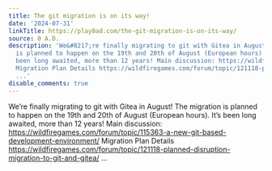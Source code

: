 ```yaml
---
title: The git migration is on its way!
date: '2024-07-31'
linkTitle: https://play0ad.com/the-git-migration-is-on-its-way/
source: 0 A.D.
description: 'We&#8217;re finally migrating to git with Gitea in August! The migration
  is planned to happen on the 19th and 20th of August (European hours). It&#8217;s
  been long awaited, more than 12 years! Main discussion: https://wildfiregames.com/forum/topic/115363-a-new-git-based-development-environment/
  Migration Plan Details https://wildfiregames.com/forum/topic/121118-planned-disruption-migration-to-git-and-gitea/
  ...'
disable_comments: true
---
```

We&#8217;re finally migrating to git with Gitea in August! The migration is planned to happen on the 19th and 20th of August (European hours). It&#8217;s been long awaited, more than 12 years! Main discussion: https://wildfiregames.com/forum/topic/115363-a-new-git-based-development-environment/ Migration Plan Details https://wildfiregames.com/forum/topic/121118-planned-disruption-migration-to-git-and-gitea/ ...
